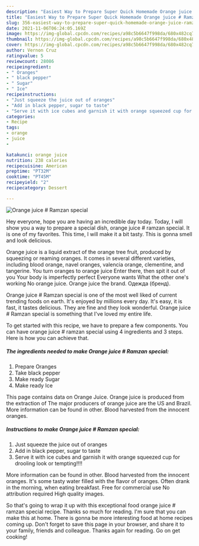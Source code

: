 ```yaml
---
description: "Easiest Way to Prepare Super Quick Homemade Orange juice # Ramzan special"
title: "Easiest Way to Prepare Super Quick Homemade Orange juice # Ramzan special"
slug: 356-easiest-way-to-prepare-super-quick-homemade-orange-juice-ramzan-special
date: 2021-11-06T06:24:05.169Z
image: https://img-global.cpcdn.com/recipes/a98c5b6647f998da/680x482cq70/orange-juice-ramzan-special-recipe-main-photo.jpg
thumbnail: https://img-global.cpcdn.com/recipes/a98c5b6647f998da/680x482cq70/orange-juice-ramzan-special-recipe-main-photo.jpg
cover: https://img-global.cpcdn.com/recipes/a98c5b6647f998da/680x482cq70/orange-juice-ramzan-special-recipe-main-photo.jpg
author: Vernon Cruz
ratingvalue: 5
reviewcount: 28086
recipeingredient:
- " Oranges"
- " black pepper"
- " Sugar"
- " Ice"
recipeinstructions:
- "Just squeeze the juice out of oranges"
- "Add in black pepper, sugar to taste"
- "Serve it with ice cubes and garnish it with orange squeezed cup for drooling look or tempting!!!!"
categories:
- Recipe
tags:
- orange
- juice
- 

katakunci: orange juice  
nutrition: 238 calories
recipecuisine: American
preptime: "PT32M"
cooktime: "PT45M"
recipeyield: "2"
recipecategory: Dessert

---
```



![Orange juice # Ramzan special](https://img-global.cpcdn.com/recipes/a98c5b6647f998da/680x482cq70/orange-juice-ramzan-special-recipe-main-photo.jpg)

Hey everyone, hope you are having an incredible day today. Today, I will show you a way to prepare a special dish, orange juice # ramzan special. It is one of my favorites. This time, I will make it a bit tasty. This is gonna smell and look delicious.

Orange juice is a liquid extract of the orange tree fruit, produced by squeezing or reaming oranges. It comes in several different varieties, including blood orange, navel oranges, valencia orange, clementine, and tangerine. You turn oranges to orange juice Enter there, then spit it out of you Your body is imperfectly perfect Everyone wants What the other one&#39;s working No orange juice. Orange juice the brand. Одежда (бренд).

Orange juice # Ramzan special is one of the most well liked of current trending foods on earth. It's enjoyed by millions every day. It's easy, it is fast, it tastes delicious. They are fine and they look wonderful. Orange juice # Ramzan special is something that I've loved my entire life.


To get started with this recipe, we have to prepare a few components. You can have orange juice # ramzan special using 4 ingredients and 3 steps. Here is how you can achieve that.

<!--inarticleads1-->

##### The ingredients needed to make Orange juice # Ramzan special:

1. Prepare  Oranges
1. Take  black pepper
1. Make ready  Sugar
1. Make ready  Ice


This page contains data on Orange Juice. Orange juice is produced from the extraction of The major producers of orange juice are the US and Brazil. More information can be found in other. Blood harvested from the innocent oranges. 

<!--inarticleads2-->

##### Instructions to make Orange juice # Ramzan special:

1. Just squeeze the juice out of oranges
1. Add in black pepper, sugar to taste
1. Serve it with ice cubes and garnish it with orange squeezed cup for drooling look or tempting!!!!


More information can be found in other. Blood harvested from the innocent oranges. It&#39;s some tasty water filled with the flavor of oranges. Often drank in the morning, when eating breakfast. Free for commercial use No attribution required High quality images. 

So that's going to wrap it up with this exceptional food orange juice # ramzan special recipe. Thanks so much for reading. I'm sure that you can make this at home. There is gonna be more interesting food at home recipes coming up. Don't forget to save this page in your browser, and share it to your family, friends and colleague. Thanks again for reading. Go on get cooking!

